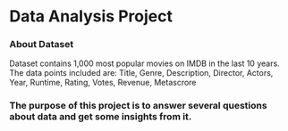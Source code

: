 # Data Analysis Project



### About Dataset
Dataset contains 1,000 most popular movies on IMDB in the last 10 years. The data points included are: Title, Genre, Description, Director, Actors, Year, Runtime, Rating, Votes, Revenue, Metascrore

### The purpose of this project is to answer several questions about data and get some insights from it.
